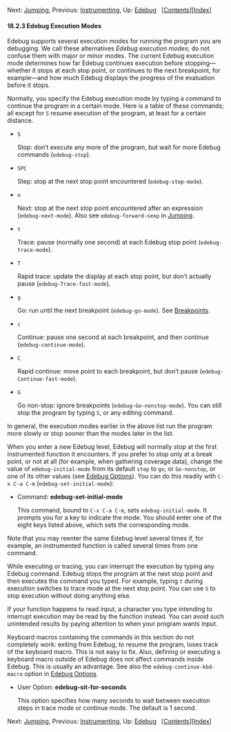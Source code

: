 

Next: [Jumping](Jumping.html), Previous: [Instrumenting](Instrumenting.html), Up: [Edebug](Edebug.html)   \[[Contents](index.html#SEC_Contents "Table of contents")]\[[Index](Index.html "Index")]

#### 18.2.3 Edebug Execution Modes

Edebug supports several execution modes for running the program you are debugging. We call these alternatives *Edebug execution modes*; do not confuse them with major or minor modes. The current Edebug execution mode determines how far Edebug continues execution before stopping—whether it stops at each stop point, or continues to the next breakpoint, for example—and how much Edebug displays the progress of the evaluation before it stops.

Normally, you specify the Edebug execution mode by typing a command to continue the program in a certain mode. Here is a table of these commands; all except for `S` resume execution of the program, at least for a certain distance.

*   `S`

    Stop: don’t execute any more of the program, but wait for more Edebug commands (`edebug-stop`).

*   `SPC`

    Step: stop at the next stop point encountered (`edebug-step-mode`).

*   `n`

    Next: stop at the next stop point encountered after an expression (`edebug-next-mode`). Also see `edebug-forward-sexp` in [Jumping](Jumping.html).

*   `t`

    Trace: pause (normally one second) at each Edebug stop point (`edebug-trace-mode`).

*   `T`

    Rapid trace: update the display at each stop point, but don’t actually pause (`edebug-Trace-fast-mode`).

*   `g`

    Go: run until the next breakpoint (`edebug-go-mode`). See [Breakpoints](Breakpoints.html).

*   `c`

    Continue: pause one second at each breakpoint, and then continue (`edebug-continue-mode`).

*   `C`

    Rapid continue: move point to each breakpoint, but don’t pause (`edebug-Continue-fast-mode`).

*   `G`

    Go non-stop: ignore breakpoints (`edebug-Go-nonstop-mode`). You can still stop the program by typing `S`, or any editing command.

In general, the execution modes earlier in the above list run the program more slowly or stop sooner than the modes later in the list.

When you enter a new Edebug level, Edebug will normally stop at the first instrumented function it encounters. If you prefer to stop only at a break point, or not at all (for example, when gathering coverage data), change the value of `edebug-initial-mode` from its default `step` to `go`, or `Go-nonstop`, or one of its other values (see [Edebug Options](Edebug-Options.html)). You can do this readily with `C-x C-a C-m` (`edebug-set-initial-mode`):

*   Command: **edebug-set-initial-mode**

    This command, bound to `C-x C-a C-m`, sets `edebug-initial-mode`. It prompts you for a key to indicate the mode. You should enter one of the eight keys listed above, which sets the corresponding mode.

Note that you may reenter the same Edebug level several times if, for example, an instrumented function is called several times from one command.

While executing or tracing, you can interrupt the execution by typing any Edebug command. Edebug stops the program at the next stop point and then executes the command you typed. For example, typing `t` during execution switches to trace mode at the next stop point. You can use `S` to stop execution without doing anything else.

If your function happens to read input, a character you type intending to interrupt execution may be read by the function instead. You can avoid such unintended results by paying attention to when your program wants input.

Keyboard macros containing the commands in this section do not completely work: exiting from Edebug, to resume the program, loses track of the keyboard macro. This is not easy to fix. Also, defining or executing a keyboard macro outside of Edebug does not affect commands inside Edebug. This is usually an advantage. See also the `edebug-continue-kbd-macro` option in [Edebug Options](Edebug-Options.html).

*   User Option: **edebug-sit-for-seconds**

    This option specifies how many seconds to wait between execution steps in trace mode or continue mode. The default is 1 second.

Next: [Jumping](Jumping.html), Previous: [Instrumenting](Instrumenting.html), Up: [Edebug](Edebug.html)   \[[Contents](index.html#SEC_Contents "Table of contents")]\[[Index](Index.html "Index")]
